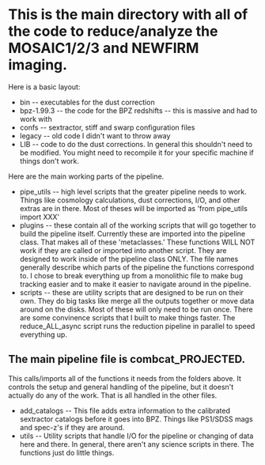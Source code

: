 # This is the main directory with all of the code to reduce/analyze the MOSAIC1/2/3 and NEWFIRM imaging.

Here is a basic layout:

- bin -- executables for the dust correction
- bpz-1.99.3 -- the code for the BPZ redshifts -- this is massive and had to work with
- confs -- sextractor, stiff and swarp configuration files
- legacy -- old code I didn't want to throw away
- LIB -- code to do the dust corrections. In general this shouldn't need to be modified. You might need to recompile it for your specific machine if things don't work.

Here are the main working parts of the pipeline.

- pipe_utils -- high level scripts that the greater pipeline needs to work. Things like cosmology calculations, dust corrections, I/O, and other extras are in there. Most of theses will be imported as 'from pipe_utils import XXX'
- plugins -- these contain all of the working scripts that will go together to build the pipeline itself. Currently these are imported into the pipeline class. That makes all of these 'metaclasses.' These functions WILL NOT work if they are called or imported into another script. They are designed to work inside of the pipeline class ONLY. The file names generally describe which parts of the pipeline the functions correspond to. I chose to break everything up from a monolithic file to make bug tracking easier and to make it easier to navigate around in the pipeline.
- scripts -- these are utility scripts that are designed to be run on their own. They do big tasks like merge all the outputs together or move data around on the disks. Most of these will only need to be run once. There are some convinence scripts that I built to make things faster. The reduce_ALL_async script runs the reduction pipeline in parallel to speed everything up.


## The main pipeline file is combcat_PROJECTED.
This calls/imports all of the functions it needs from the folders above. It controls the setup and general handling of the pipeline, but it doesn't actually do any of the work. That is all handled in the other files.

- add_catalogs -- This file adds extra information to the calibrated sextractor catalogs before it goes into BPZ. Things like PS1/SDSS mags and spec-z's if they are around.
- utils -- Utility scripts that handle I/O for the pipeline or changing of data here and there. In general, there aren't any science scripts in there. The functions just do little things.
